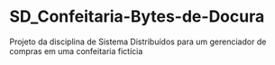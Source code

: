# SD_Confeitaria-Bytes-de-Docura
Projeto da disciplina de Sistema Distribuídos para um gerenciador de compras em uma confeitaria fictícia
